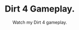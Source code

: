 ---
title: Dirt 4 Gameplay.
subtitle: Watch my Dirt 4 gameplay.
layout: default
modal-id: 9
html: https://www.youtube.com/embed/W5QhtBotqf8
thumbnail: portfolio.jpg
project-date: november 2019
category: [extras]
description: So i can do the pagination thingy.

---